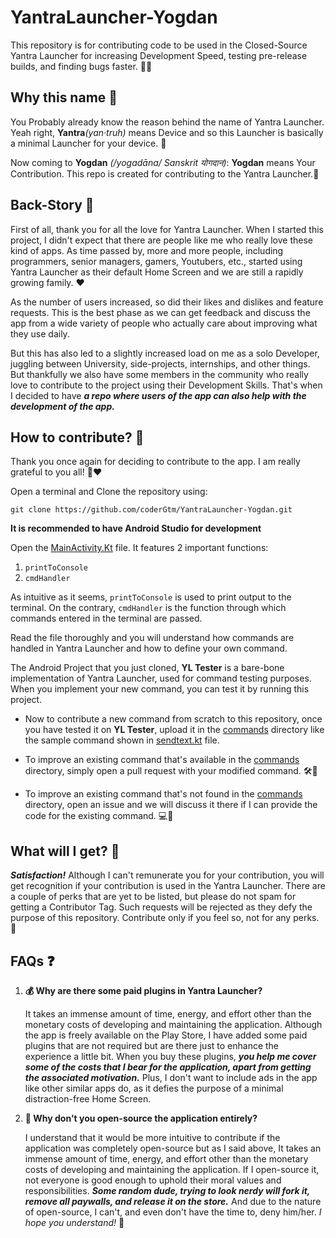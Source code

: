 # YantraLauncher-Yogdan
This repository is for contributing code to be used in the Closed-Source Yantra Launcher for increasing Development Speed, testing pre-release builds, and finding bugs faster. 🐛🚀

## Why this name 🤔
You Probably already know the reason behind the name of Yantra Launcher. Yeah right, **Yantra**_(yan·truh)_ means Device and so this Launcher is basically a minimal Launcher for your device. 📱

Now coming to **Yogdan** _(/yogadāna/ Sanskrit योगदान)_: **Yogdan** means Your Contribution. This repo is created for contributing to the Yantra Launcher.🙌

## Back-Story 📖
First of all, thank you for all the love for Yantra Launcher. When I started this project, I didn't expect that there are people like me who really love these kind of apps. As time passed by, more and more people, including programmers, senior managers, gamers, Youtubers, etc., started using Yantra Launcher as their default Home Screen and we are still a rapidly growing family. ❤️

As the number of users increased, so did their likes and dislikes and feature requests. This is the best phase as we can get feedback and discuss the app from a wide variety of people who actually care about improving what they use daily.

But this has also led to a slightly increased load on me as a solo Developer, juggling between University, side-projects, internships, and other things. But thankfully we also have some members in the community who really love to contribute to the project using their Development Skills. That's when I decided to have ***a repo where users of the app can also help with the development of the app.***

## How to contribute? 🤝
Thank you once again for deciding to contribute to the app. I am really grateful to you all! 🙏❤️

Open a terminal and Clone the repository using:

```
git clone https://github.com/coderGtm/YantraLauncher-Yogdan.git
```

**It is recommended to have Android Studio for development**

Open the [MainActivity.Kt](app/src/main/java/com/coderGtm/ylTester/MainActivity.kt) file. It features 2 important functions:
1. `printToConsole`
2. `cmdHandler`

As intuitive as it seems, `printToConsole` is used to print output to the terminal.
On the contrary, `cmdHandler` is the function through which commands entered in the terminal are passed.

Read the file thoroughly and you will understand how commands are handled in Yantra Launcher and how to define your own command.

The Android Project that you just cloned, **YL Tester** is a bare-bone implementation of Yantra Launcher, used for command testing purposes. When you implement your new command, you can test it by running this project.

- Now to contribute a new command from scratch to this repository, once you have tested it on **YL Tester**, upload it in the [commands](/commands) directory like the sample command shown in [sendtext.kt](commands/sendText.kt) file.

- To improve an existing command that's available in the [commands](/commands) directory, simply open a pull request with your modified command. 🛠️🔄

- To improve an existing command that's not found in the [commands](/commands) directory, open an issue and we will discuss it there if I can provide the code for the existing command.  💻🔧


## What will I get? 🌟
***Satisfaction!*** Although I can't remunerate you for your contribution, you will get recognition if your contribution is used in the Yantra Launcher. There are a couple of perks that are yet to be listed, but please do not spam for getting a Contributor Tag. Such requests will be rejected as they defy the purpose of this repository. Contribute only if you feel so, not for any perks. 🙏


## FAQs ❓
1. **💰 Why are there some paid plugins in Yantra Launcher?**

    It takes an immense amount of time, energy, and effort other than the monetary costs of developing and maintaining the application. Although the app is freely available on the Play Store, I have added some paid plugins that are not required but are there just to enhance the experience a little bit. When you buy these plugins, ***you help me cover some of the costs that I bear for the application, apart from getting the associated motivation.*** Plus, I don't want to include ads in the app like other similar apps do, as it defies the purpose of a minimal distraction-free Home Screen.

2. **📂 Why don't you open-source the application entirely?**

    I understand that it would be more intuitive to contribute if the application was completely open-source but as I said above, It takes an immense amount of time, energy, and effort other than the monetary costs of developing and maintaining the application. If I open-source it, not everyone is good enough to uphold their moral values and responsibilities. ***Some random dude, trying to look nerdy will fork it, remove all paywalls, and release it on the store.*** And due to the nature of open-source, I can't, and even don't have the time to, deny him/her. _I hope you understand!_ 🤝
